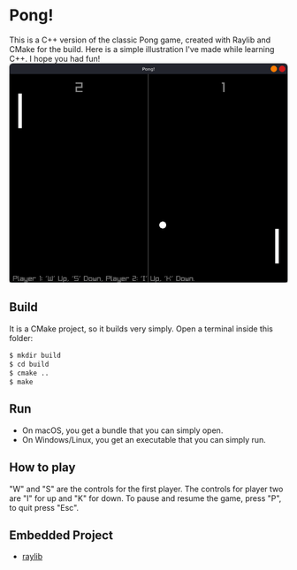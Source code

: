 # Pong!
This is a C++ version of the classic Pong game, created with Raylib and CMake for the build. Here is a simple illustration I've made while learning C++. I hope you had fun!
![screenshot](assets/img/screenshot.png)

## Build
It is a CMake project, so it builds very simply. Open a terminal inside this folder:
```shell
$ mkdir build
$ cd build
$ cmake ..
$ make
```

## Run
* On macOS, you get a bundle that you can simply open.
* On Windows/Linux, you get an executable that you can simply run.

## How to play
"W" and "S" are the controls for the first player. The controls for player two are "I" for up and "K" for down. To pause and resume the game, press "P", to quit press "Esc".

## Embedded Project
* [raylib](https://github.com/raysan5/raylib)